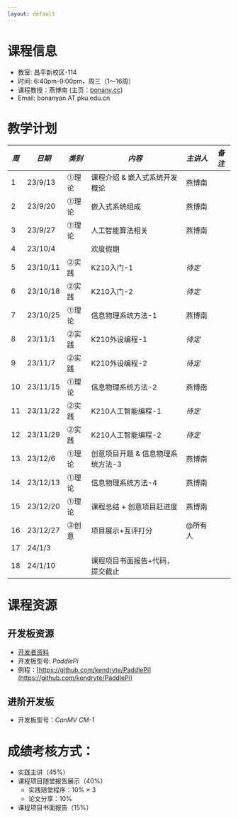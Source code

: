 ```yaml
---
layout: default
---
```


# 课程信息

- 教室:	昌平新校区-114
- 时间:	6:40pm-9:00pm，周三（1～16周）
- 课程教授：燕博南 (主页：[bonany.cc](https://bonany.cc))
- Email:	bonanyan AT pku.edu.cn

# 教学计划

| *周* | *日期*   | *类别* | *内容*                            | *主讲人* | *备注* |
| ---- | -------- | ------ | --------------------------------- | -------- | ------ |
| 1    | 23/9/13  | ⓵理论 | 课程介绍 & 嵌入式系统开发概论     | 燕博南   |        |
| 2    | 23/9/20  | ⓵理论 | 嵌入式系统组成                    | 燕博南   |        |
| 3    | 23/9/27  | ⓵理论 | 人工智能算法相关                  | 燕博南   |        |
| 4    | 23/10/4  |        | 欢度假期                          |          |        |
| 5    | 23/10/11 | ⓶实践 | K210入门-1                        | _待定_   |        |
| 6    | 23/10/18 | ⓶实践 | K210入门-2                        | _待定_   |        |
| 7    | 23/10/25 | ⓵理论 | 信息物理系统方法-1                | 燕博南   |        |
| 8    | 23/11/1  | ⓶实践 | K210外设编程-1                    | _待定_   |        |
| 9    | 23/11/7  | ⓶实践 | K210外设编程-2                    | _待定_   |        |
| 10   | 23/11/15 | ⓵理论 | 信息物理系统方法-2                | 燕博南   |        |
| 11   | 23/11/22 | ⓶实践 | K210人工智能编程-1                | _待定_   |        |
| 12   | 23/11/29 | ⓶实践 | K210人工智能编程-2                | _待定_   |        |
| 13   | 23/12/6  | ⓵理论 | 创意项目开题 & 信息物理系统方法-3 | 燕博南   |        |
| 14   | 23/12/13 | ⓵理论 | 信息物理系统方法-4                | 燕博南   |        |
| 15   | 23/12/20 | ⓵理论 | 课程总结 + 创意项目赶进度         | 燕博南   |        |
| 16   | 23/12/27 | ⓷创意 | 项目展示+互评打分                 | @所有人  |        |
| 17   | 24/1/3   |        |                                   |          |        |
| 18   | 24/1/10  |        | 课程项目书面报告+代码，提交截止   |          |        |


# 课程资源

## 开发板资源

- [开发者资料](xx)
- 开发板型号: _PaddlePi_ 
- 例程：[https://github.com/kendryte/PaddlePi](https://github.com/kendryte/PaddlePi)

## 进阶开发板

- 开发板型号：_CanMV CM-1_

# 成绩考核方式：

- 实践主讲（45%）
- 课程项目随堂报告展示（40%）
  - 实践随堂程序：10% × 3
  - 论文分享：10%
- 课程项目书面报告（15%）
